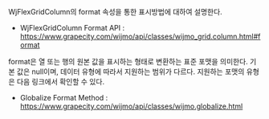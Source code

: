 WjFlexGridColumn의 format 속성을 통한 표시방법에 대하여 설명한다. 
- WjFlexGridColumn Format API : https://www.grapecity.com/wijmo/api/classes/wijmo_grid.column.html#format

format은 열 또는 행의 원본 값을 표시하는 형태로 변환하는 표준 포맷을 의미한다. 기본 값은 null이며, 데이터 유형에 따라서 지원하는 범위가 다르다.
지원하는 포맷의 유형은 다음 링크에서 확인할 수 있다.
- Globalize Format Method : https://www.grapecity.com/wijmo/api/classes/wijmo.globalize.html
